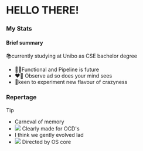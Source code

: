 # HELLO THERE!

### My Stats


#### Brief summary
📚currently studying at Unibo as CSE bachelor degree

+ 🧑‍💻Functional and Pipeline is future
+ ❤️‍🔥 Observe ad so does your mind sees
+ 🧪keen to experiment new flavour of crazyness

### Repertage
> [!TIP]
> + Carneval of memory
> + ![](https://img.shields.io/badge/java-%23ED8B00.svg?style=for-the-badge&logo=openjdk&logoColor=white) Clearly made for OCD's
> + I think we gently evolved lad
> + ![](https://img.shields.io/badge/shell_script-%23121011.svg?style=for-the-badge&logo=gnu-bash&logoColor=white) Directed by OS core
